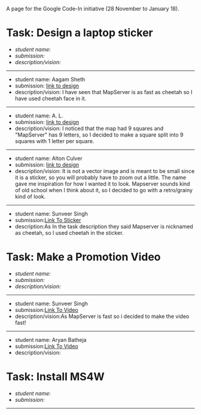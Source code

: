 A page for the Google Code-In initiative (28 November to January 18).

# Task: Design a laptop sticker

* *student name:*
* *submission:*
* *description/vision:*
---

* student name: Aagam Sheth
* submission: [link to design](https://docs.google.com/document/d/1Kav_PiEAhldZrkStfKPXe2jG4X08-aoU4CYA8fmn-34/edit?usp=sharing)
* description/vision: I have seen that MapServer is as fast as cheetah so I have used cheetah face in it.

---

* student name: A. L.
* submission: [link to design](https://docs.google.com/document/d/1mQhxiQ3IBtFT6w0JPFgdXe0V9jqWHvz-GK77rUX3HJM/edit?usp=sharing)
* description/vision: I noticed that the map had 9 squares and "MapServer" has 9 letters, so I decided to make a square split into 9 squares with 1 letter per square.

--- 

* student name: Alton Culver
* submission: [link to design](https://docs.google.com/document/d/1Tf27P5HQtT33q_Bb9sIgbrtrdaiUdfOjy1HHIJSRzaI/edit?usp=sharing)
* description/vision: It is not a vector image and is meant to be small since it is a sticker, so you will probably have to zoom out a little. The name gave me inspiration for how I wanted it to look. Mapserver sounds kind of old school when I think about it, so I decided to go with a retro/grainy kind of look.

---

* student name: Sunveer Singh
* submission:[Link To Sticker](https://github.com/Sunveer54/Mapserver-Logo/blob/master/Mapserverlogo.svg)
* description:As In the task description they said Mapserver is nicknamed as cheetah, so I used cheetah in the sticker.

# Task: Make a Promotion Video

* *student name:*
* *submission:*
* *description/vision:*

---

* student name: Sunveer Singh
* submission:[Link To Video](https://youtu.be/EkPd2v22Vxk)
* description/vision:As MapServer is fast so i decided to make the video fast!

---

* student name: Aryan Batheja
* submission:[Link To Video](https://www.youtube.com/watch?v=Du0qIHYXmj4)
* description/vision: 

# Task: Install MS4W

* *student name:*
* *submission:*

---
